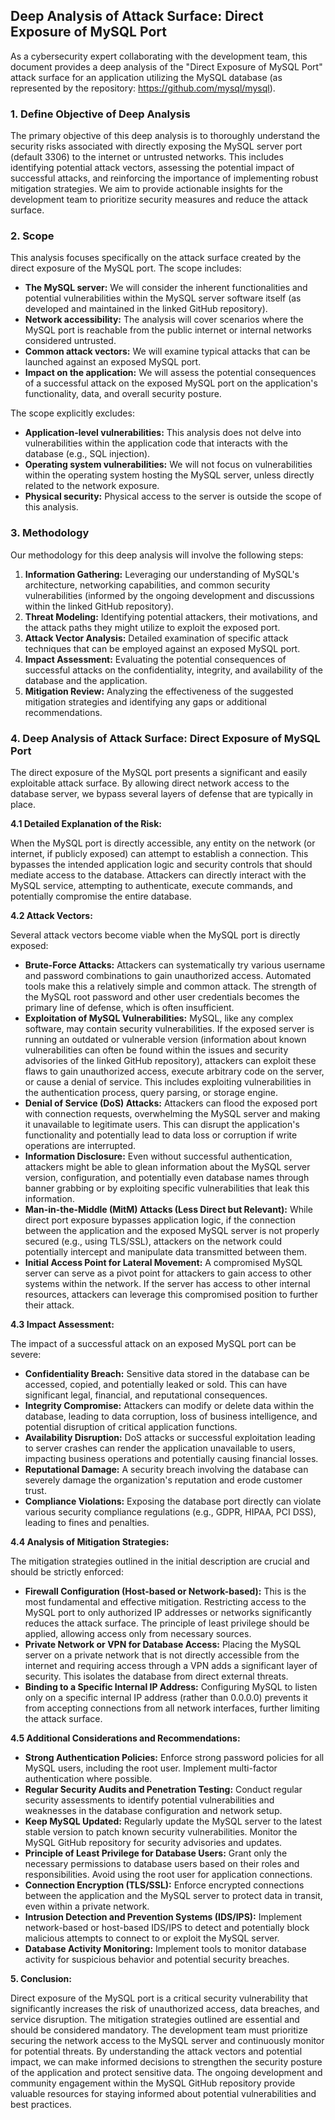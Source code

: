 ## Deep Analysis of Attack Surface: Direct Exposure of MySQL Port

As a cybersecurity expert collaborating with the development team, this document provides a deep analysis of the "Direct Exposure of MySQL Port" attack surface for an application utilizing the MySQL database (as represented by the repository: https://github.com/mysql/mysql).

### 1. Define Objective of Deep Analysis

The primary objective of this deep analysis is to thoroughly understand the security risks associated with directly exposing the MySQL server port (default 3306) to the internet or untrusted networks. This includes identifying potential attack vectors, assessing the potential impact of successful attacks, and reinforcing the importance of implementing robust mitigation strategies. We aim to provide actionable insights for the development team to prioritize security measures and reduce the attack surface.

### 2. Scope

This analysis focuses specifically on the attack surface created by the direct exposure of the MySQL port. The scope includes:

*   **The MySQL server:**  We will consider the inherent functionalities and potential vulnerabilities within the MySQL server software itself (as developed and maintained in the linked GitHub repository).
*   **Network accessibility:**  The analysis will cover scenarios where the MySQL port is reachable from the public internet or internal networks considered untrusted.
*   **Common attack vectors:** We will examine typical attacks that can be launched against an exposed MySQL port.
*   **Impact on the application:** We will assess the potential consequences of a successful attack on the exposed MySQL port on the application's functionality, data, and overall security posture.

The scope explicitly excludes:

*   **Application-level vulnerabilities:**  This analysis does not delve into vulnerabilities within the application code that interacts with the database (e.g., SQL injection).
*   **Operating system vulnerabilities:** We will not focus on vulnerabilities within the operating system hosting the MySQL server, unless directly related to the network exposure.
*   **Physical security:** Physical access to the server is outside the scope of this analysis.

### 3. Methodology

Our methodology for this deep analysis will involve the following steps:

1. **Information Gathering:**  Leveraging our understanding of MySQL's architecture, networking capabilities, and common security vulnerabilities (informed by the ongoing development and discussions within the linked GitHub repository).
2. **Threat Modeling:** Identifying potential attackers, their motivations, and the attack paths they might utilize to exploit the exposed port.
3. **Attack Vector Analysis:**  Detailed examination of specific attack techniques that can be employed against an exposed MySQL port.
4. **Impact Assessment:**  Evaluating the potential consequences of successful attacks on the confidentiality, integrity, and availability of the database and the application.
5. **Mitigation Review:**  Analyzing the effectiveness of the suggested mitigation strategies and identifying any gaps or additional recommendations.

### 4. Deep Analysis of Attack Surface: Direct Exposure of MySQL Port

The direct exposure of the MySQL port presents a significant and easily exploitable attack surface. By allowing direct network access to the database server, we bypass several layers of defense that are typically in place.

**4.1 Detailed Explanation of the Risk:**

When the MySQL port is directly accessible, any entity on the network (or internet, if publicly exposed) can attempt to establish a connection. This bypasses the intended application logic and security controls that should mediate access to the database. Attackers can directly interact with the MySQL service, attempting to authenticate, execute commands, and potentially compromise the entire database.

**4.2 Attack Vectors:**

Several attack vectors become viable when the MySQL port is directly exposed:

*   **Brute-Force Attacks:** Attackers can systematically try various username and password combinations to gain unauthorized access. Automated tools make this a relatively simple and common attack. The strength of the MySQL root password and other user credentials becomes the primary line of defense, which is often insufficient.
*   **Exploitation of MySQL Vulnerabilities:**  MySQL, like any complex software, may contain security vulnerabilities. If the exposed server is running an outdated or vulnerable version (information about known vulnerabilities can often be found within the issues and security advisories of the linked GitHub repository), attackers can exploit these flaws to gain unauthorized access, execute arbitrary code on the server, or cause a denial of service. This includes exploiting vulnerabilities in the authentication process, query parsing, or storage engine.
*   **Denial of Service (DoS) Attacks:** Attackers can flood the exposed port with connection requests, overwhelming the MySQL server and making it unavailable to legitimate users. This can disrupt the application's functionality and potentially lead to data loss or corruption if write operations are interrupted.
*   **Information Disclosure:** Even without successful authentication, attackers might be able to glean information about the MySQL server version, configuration, and potentially even database names through banner grabbing or by exploiting specific vulnerabilities that leak this information.
*   **Man-in-the-Middle (MitM) Attacks (Less Direct but Relevant):** While direct port exposure bypasses application logic, if the connection between the application and the exposed MySQL server is not properly secured (e.g., using TLS/SSL), attackers on the network could potentially intercept and manipulate data transmitted between them.
*   **Initial Access Point for Lateral Movement:** A compromised MySQL server can serve as a pivot point for attackers to gain access to other systems within the network. If the server has access to other internal resources, attackers can leverage this compromised position to further their attack.

**4.3 Impact Assessment:**

The impact of a successful attack on an exposed MySQL port can be severe:

*   **Confidentiality Breach:** Sensitive data stored in the database can be accessed, copied, and potentially leaked or sold. This can have significant legal, financial, and reputational consequences.
*   **Integrity Compromise:** Attackers can modify or delete data within the database, leading to data corruption, loss of business intelligence, and potential disruption of critical application functions.
*   **Availability Disruption:** DoS attacks or successful exploitation leading to server crashes can render the application unavailable to users, impacting business operations and potentially causing financial losses.
*   **Reputational Damage:** A security breach involving the database can severely damage the organization's reputation and erode customer trust.
*   **Compliance Violations:**  Exposing the database port directly can violate various security compliance regulations (e.g., GDPR, HIPAA, PCI DSS), leading to fines and penalties.

**4.4 Analysis of Mitigation Strategies:**

The mitigation strategies outlined in the initial description are crucial and should be strictly enforced:

*   **Firewall Configuration (Host-based or Network-based):** This is the most fundamental and effective mitigation. Restricting access to the MySQL port to only authorized IP addresses or networks significantly reduces the attack surface. The principle of least privilege should be applied, allowing access only from necessary sources.
*   **Private Network or VPN for Database Access:**  Placing the MySQL server on a private network that is not directly accessible from the internet and requiring access through a VPN adds a significant layer of security. This isolates the database from direct external threats.
*   **Binding to a Specific Internal IP Address:**  Configuring MySQL to listen only on a specific internal IP address (rather than 0.0.0.0) prevents it from accepting connections from all network interfaces, further limiting the attack surface.

**4.5 Additional Considerations and Recommendations:**

*   **Strong Authentication Policies:** Enforce strong password policies for all MySQL users, including the root user. Implement multi-factor authentication where possible.
*   **Regular Security Audits and Penetration Testing:**  Conduct regular security assessments to identify potential vulnerabilities and weaknesses in the database configuration and network setup.
*   **Keep MySQL Updated:**  Regularly update the MySQL server to the latest stable version to patch known security vulnerabilities. Monitor the MySQL GitHub repository for security advisories and updates.
*   **Principle of Least Privilege for Database Users:** Grant only the necessary permissions to database users based on their roles and responsibilities. Avoid using the root user for application connections.
*   **Connection Encryption (TLS/SSL):**  Enforce encrypted connections between the application and the MySQL server to protect data in transit, even within a private network.
*   **Intrusion Detection and Prevention Systems (IDS/IPS):** Implement network-based or host-based IDS/IPS to detect and potentially block malicious attempts to connect to or exploit the MySQL server.
*   **Database Activity Monitoring:** Implement tools to monitor database activity for suspicious behavior and potential security breaches.

**5. Conclusion:**

Direct exposure of the MySQL port is a critical security vulnerability that significantly increases the risk of unauthorized access, data breaches, and service disruption. The mitigation strategies outlined are essential and should be considered mandatory. The development team must prioritize securing the network access to the MySQL server and continuously monitor for potential threats. By understanding the attack vectors and potential impact, we can make informed decisions to strengthen the security posture of the application and protect sensitive data. The ongoing development and community engagement within the MySQL GitHub repository provide valuable resources for staying informed about potential vulnerabilities and best practices.